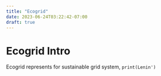 ```yaml
---
title: "Ecogrid"
date: 2023-06-24T03:22:42-07:00
draft: true
---
```


# Ecogrid Intro
Ecogrid represents for sustainable grid system,
``print(Lenin')``

